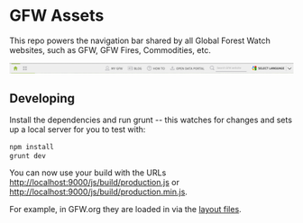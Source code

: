 # GFW Assets

This repo powers the navigation bar shared by all Global Forest Watch
websites, such as GFW, GFW Fires, Commodities, etc.

![Navbar in action](images/demo.png?raw=true)

## Developing

Install the dependencies and run grunt -- this watches for changes and
sets up a local server for you to test with:

```
npm install
grunt dev
```

You can now use your build with the URLs
[http://localhost:9000/js/build/production.js](http://localhost:9000/js/build/production.js)
or
[http://localhost:9000/js/build/production.min.js](http://localhost:9000/js/build/production.min.js).

For example, in GFW.org they are loaded in via the [layout
files](https://github.com/Vizzuality/gfw/blob/master/app/views/layouts/map.html.erb#L30).
